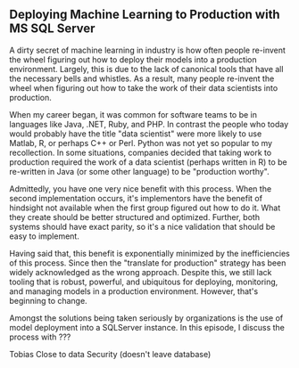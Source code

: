 ## Deploying Machine Learning to Production with MS SQL Server

A dirty secret of machine learning in industry is how often people re-invent the wheel figuring out how to deploy their models into a production environment.  Largely, this is due to the lack of canonical tools that have all the necessary bells and whistles.  As a result, many people re-invent the wheel when figuring out how to take the work of their data scientists into production.

When my career began, it was common for software teams to be in languages like Java, .NET, Ruby, and PHP.  In contrast the people who today would probably have the title "data scientist" were more likely to use Matlab, R, or perhaps C++ or Perl.  Python was not yet so popular to my recollection.  In some situations, companies decided that taking work to production required the work of a data scientist (perhaps written in R) to be re-written in Java (or some other language) to be "production worthy".

Admittedly, you have one very nice benefit with this process.  When the second implementation occurs, it's implementors have the benefit of hindsight not available when the first group figured out how to do it.  What they create should be better structured and optimized.  Further, both systems should have exact parity, so it's a nice validation that should be easy to implement.

Having said that, this benefit is exponentially minimized by the inefficiencies of this process.  Since then the "translate for production" strategy has been widely acknowledged as the wrong approach.  Despite this, we still lack tooling that is robust, powerful, and ubiquitous for deploying, monitoring, and managing models in a production environment.  However, that's beginning to change.

Amongst the solutions being taken seriously by organizations is the use of model deployment into a SQLServer instance.  In this episode, I discuss the process with ???

Tobias
Close to data
Security (doesn't leave database)
